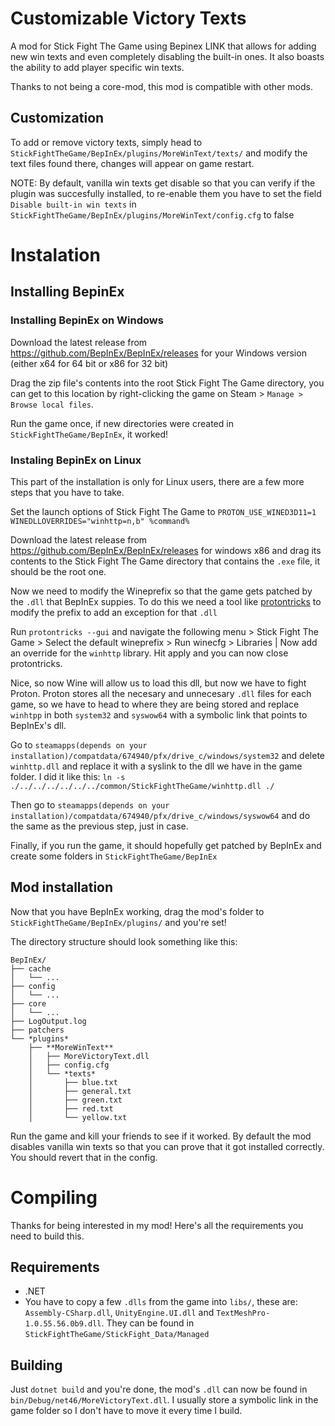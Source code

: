 # Customizable Victory Texts
A mod for Stick Fight The Game using Bepinex LINK that allows for adding new win texts and even completely disabling the built-in ones.
It also boasts the ability to add player specific win texts.

Thanks to not being a core-mod, this mod is compatible with other mods.

## Customization

To add or remove victory texts, simply head to `StickFightTheGame/BepInEx/plugins/MoreWinText/texts/` and modify the text files found there, changes will appear on game restart.

NOTE: By default, vanilla win texts get disable so that you can verify if the plugin was succesfully installed, to re-enable them you have to set the field `Disable built-in win texts` in `StickFightTheGame/BepInEx/plugins/MoreWinText/config.cfg` to false


# Instalation
## Installing BepinEx
### Installing BepinEx on Windows
Download the latest release from https://github.com/BepInEx/BepInEx/releases for your Windows version (either x64 for 64 bit or x86 for 32 bit) 

Drag the zip file's contents into the root Stick Fight The Game directory, you can get to this location by right-clicking the game on Steam > `Manage > Browse local files`.

Run the game once, if new directories were created in `StickFightTheGame/BepInEx`, it worked!

### Instaling BepinEx on Linux
This part of the installation is only for Linux users, there are a few more steps that you have to take.

Set the launch options of Stick Fight The Game to `PROTON_USE_WINED3D11=1 WINEDLLOVERRIDES="winhttp=n,b" %command%`

Download the latest release from https://github.com/BepInEx/BepInEx/releases for windows x86 and drag its contents to the Stick Fight The Game directory that contains the `.exe` file, it should be the root one.

Now we need to modify the Wineprefix so that the game gets patched by the `.dll` that BepInEx suppies. To do this we need a tool like [protontricks](https://github.com/Matoking/protontricks) to modify the prefix to add an exception for that `.dll`

Run `protontricks --gui` and navigate the following menu > Stick Fight The Game > Select the default wineprefix > Run winecfg > Libraries |
Now add an override for the `winhttp` library. Hit apply and you can now close protontricks.

Nice, so now Wine will allow us to load this dll, but now we have to fight Proton. Proton stores all the necesary and unnecesary `.dll` files for each game, so we have to head to where they are being stored and replace `winhtpp` in both `system32` and `syswow64` with a symbolic link that points to BepInEx's dll.

Go to `steamapps(depends on your installation)/compatdata/674940/pfx/drive_c/windows/system32` and delete `winhttp.dll` and replace it with a syslink to the dll we have in the game folder. I did it like this: `ln -s ./../../../../../../common/StickFightTheGame/winhttp.dll ./`

Then go to `steamapps(depends on your installation)/compatdata/674940/pfx/drive_c/windows/syswow64` and do the same as the previous step, just in case.

Finally, if you run the game, it should hopefully get patched by BepInEx and create some folders in `StickFightTheGame/BepInEx`

## Mod installation
Now that you have BepInEx working, drag the mod's folder to `StickFightTheGame/BepInEx/plugins/` and you're set!

The directory structure should look something like this:
```
BepInEx/
├── cache
│   └── ...
├── config
│   └── ...
├── core
│   └── ...
├── LogOutput.log
├── patchers
└── *plugins*
    ├── **MoreWinText**
    │   ├── MoreVictoryText.dll
    │   ├── config.cfg
    │   └── *texts*
    │       ├── blue.txt
    │       ├── general.txt
    │       ├── green.txt
    │       ├── red.txt
    │       └── yellow.txt
```

Run the game and kill your friends to see if it worked. By default the mod disables vanilla win texts so that you can prove that it got installed correctly. You should revert that in the config.

# Compiling
Thanks for being interested in my mod! Here's all the requirements you need to build this.

## Requirements
* .NET 
* You have to copy a few `.dlls` from the game into `libs/`, these are: `Assembly-CSharp.dll`, `UnityEngine.UI.dll` and `TextMeshPro-1.0.55.56.0b9.dll`. They can be found in `StickFightTheGame/StickFight_Data/Managed`


## Building

Just `dotnet build` and you're done, the mod's `.dll` can now be found in `bin/Debug/net46/MoreVictoryText.dll`. I usually store a symbolic link in the game folder so I don't have to move it every time I build.
